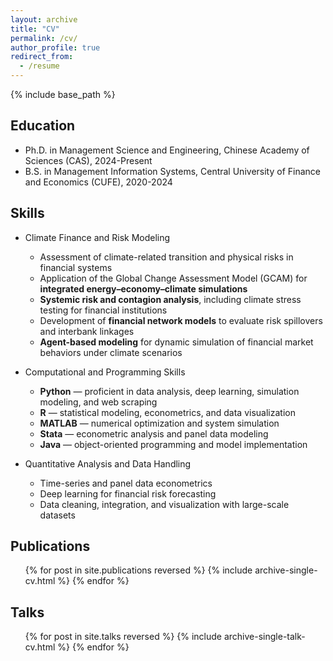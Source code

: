 ```yaml
---
layout: archive
title: "CV"
permalink: /cv/
author_profile: true
redirect_from:
  - /resume
---
```


{% include base_path %}

Education
------
* Ph.D. in Management Science and Engineering, Chinese Academy of Sciences (CAS), 2024-Present
* B.S. in Management Information Systems, Central University of Finance and Economics (CUFE), 2020-2024

  
Skills
------
* Climate Finance and Risk Modeling
  * Assessment of climate-related transition and physical risks in financial systems
  * Application of the Global Change Assessment Model (GCAM) for **integrated energy–economy–climate simulations**
  * **Systemic risk and contagion analysis**, including climate stress testing for financial institutions
  * Development of **financial network models** to evaluate risk spillovers and interbank linkages
  * **Agent-based modeling** for dynamic simulation of financial market behaviors under climate scenarios

* Computational and Programming Skills
  * **Python** — proficient in data analysis, deep learning, simulation modeling, and web scraping  
  * **R** — statistical modeling, econometrics, and data visualization  
  * **MATLAB** — numerical optimization and system simulation  
  * **Stata** — econometric analysis and panel data modeling  
  * **Java** — object-oriented programming and model implementation

* Quantitative Analysis and Data Handling
  * Time-series and panel data econometrics  
  * Deep learning for financial risk forecasting  
  * Data cleaning, integration, and visualization with large-scale datasets

Publications
------
  <ul>{% for post in site.publications reversed %}
    {% include archive-single-cv.html %}
  {% endfor %}</ul>
  
Talks
------
  <ul>{% for post in site.talks reversed %}
    {% include archive-single-talk-cv.html  %}
  {% endfor %}</ul>
  
<!-- Teaching
------
  <ul>{% for post in site.teaching reversed %}
    {% include archive-single-cv.html %}
  {% endfor %}</ul> -->
